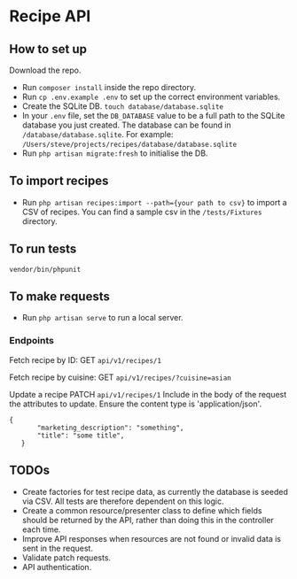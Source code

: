 # Recipe API

## How to set up

Download the repo.
 - Run `composer install` inside the repo directory.
 - Run `cp .env.example .env` to set up the correct environment variables.
 - Create the SQLite DB. `touch database/database.sqlite`
 - In your `.env` file, set the `DB_DATABASE` value to be a full path to the SQLite database you just created. The database can be found in `/database/database.sqlite`. For example: `/Users/steve/projects/recipes/database/database.sqlite`
 - Run `php artisan migrate:fresh` to initialise the DB.
 
 ## To import recipes
 - Run `php artisan recipes:import --path={your path to csv}` to import a CSV of recipes. You can find a sample csv in the `/tests/Fixtures` directory.
 
## To run tests

`vendor/bin/phpunit`

## To make requests
 - Run `php artisan serve` to run a local server.
 
 ### Endpoints
  Fetch recipe by ID:
 GET `api/v1/recipes/1`
  
  Fetch recipe by cuisine:
 GET `api/v1/recipes/?cuisine=asian`
 
 Update a recipe
  PATCH `api/v1/recipes/1`
 Include in the body of the request the attributes to update. Ensure the content type is 'application/json'.
 ```
{
    	"marketing_description": "something",
    	"title": "some title",
    }
```

## TODOs

 - Create factories for test recipe data, as currently the database is seeded via CSV. All tests are therefore dependent on this logic.
 - Create a common resource/presenter class to define which fields should be returned by the API, rather than doing this in the controller each time. 
 - Improve API responses when resources are not found or invalid data is sent in the request.
 - Validate patch requests.
 - API authentication.
 
